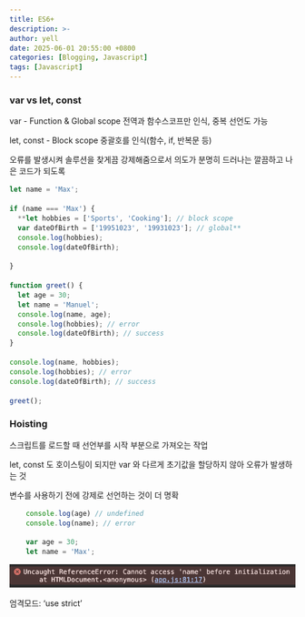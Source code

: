 ```yaml
---
title: ES6+
description: >-
author: yell
date: 2025-06-01 20:55:00 +0800
categories: [Blogging, Javascript]
tags: [Javascript]
---
```


### var vs let, const

var - Function & Global scope 전역과 함수스코프만 인식, 중복 선언도 가능

let, const - Block scope 중괄호를 인식(함수, if, 반복문 등)

오류를 발생시켜 솔루션을 찾게끔 강제해줌으로서 의도가 분명히 드러나는 깔끔하고 나은 코드가 되도록

```jsx
let name = 'Max';

if (name === 'Max') {
  **let hobbies = ['Sports', 'Cooking']; // block scope
  var dateOfBirth = ['19951023', '19931023']; // global**
  console.log(hobbies);
  console.log(dateOfBirth);

}

function greet() {
  let age = 30;
  let name = 'Manuel';
  console.log(name, age);
  console.log(hobbies); // error
  console.log(dateOfBirth); // success
}

console.log(name, hobbies);
console.log(hobbies); // error
console.log(dateOfBirth); // success

greet();
```

### Hoisting

스크립트를 로드할 때 선언부를 시작 부분으로 가져오는 작업

let, const 도 호이스팅이 되지만 var 와 다르게 초기값을 할당하지 않아 오류가 발생하는 것

변수를 사용하기 전에 강제로 선언하는 것이 더 명확

```jsx
    console.log(age) // undefined
    console.log(name); // error

    var age = 30;
    let name = 'Max';
```

![image.png](/assets/img/js_004_01.png)

엄격모드: ‘use strict’
